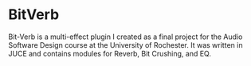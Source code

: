 # BitVerb
Bit-Verb is a multi-effect plugin I created as a final project for the Audio Software Design course at the University of Rochester. It was written in JUCE and contains modules for Reverb, Bit Crushing, and EQ.
